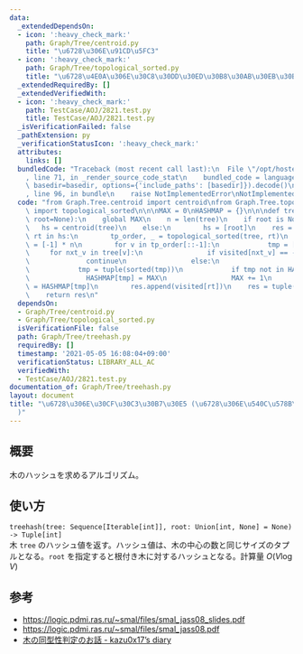 ```yaml
---
data:
  _extendedDependsOn:
  - icon: ':heavy_check_mark:'
    path: Graph/Tree/centroid.py
    title: "\u6728\u306E\u91CD\u5FC3"
  - icon: ':heavy_check_mark:'
    path: Graph/Tree/topological_sorted.py
    title: "\u6728\u4E0A\u306E\u30C8\u30DD\u30ED\u30B8\u30AB\u30EB\u30BD\u30FC\u30C8"
  _extendedRequiredBy: []
  _extendedVerifiedWith:
  - icon: ':heavy_check_mark:'
    path: TestCase/AOJ/2821.test.py
    title: TestCase/AOJ/2821.test.py
  _isVerificationFailed: false
  _pathExtension: py
  _verificationStatusIcon: ':heavy_check_mark:'
  attributes:
    links: []
  bundledCode: "Traceback (most recent call last):\n  File \"/opt/hostedtoolcache/Python/3.9.7/x64/lib/python3.9/site-packages/onlinejudge_verify/documentation/build.py\"\
    , line 71, in _render_source_code_stat\n    bundled_code = language.bundle(stat.path,\
    \ basedir=basedir, options={'include_paths': [basedir]}).decode()\n  File \"/opt/hostedtoolcache/Python/3.9.7/x64/lib/python3.9/site-packages/onlinejudge_verify/languages/python.py\"\
    , line 96, in bundle\n    raise NotImplementedError\nNotImplementedError\n"
  code: "from Graph.Tree.centroid import centroid\nfrom Graph.Tree.topological_sorted\
    \ import topological_sorted\n\n\nMAX = 0\nHASHMAP = {}\n\n\ndef treehash(tree,\
    \ root=None):\n    global MAX\n    n = len(tree)\n    if root is None:\n     \
    \   hs = centroid(tree)\n    else:\n        hs = [root]\n    res = []\n    for\
    \ rt in hs:\n        tp_order, _ = topological_sorted(tree, rt)\n        visited\
    \ = [-1] * n\n        for v in tp_order[::-1]:\n            tmp = []\n       \
    \     for nxt_v in tree[v]:\n                if visited[nxt_v] == -1:\n      \
    \              continue\n                else:\n                    tmp.append(visited[nxt_v])\n\
    \            tmp = tuple(sorted(tmp))\n            if tmp not in HASHMAP:\n  \
    \              HASHMAP[tmp] = MAX\n                MAX += 1\n            visited[v]\
    \ = HASHMAP[tmp]\n        res.append(visited[rt])\n    res = tuple(sorted(res))\n\
    \    return res\n"
  dependsOn:
  - Graph/Tree/centroid.py
  - Graph/Tree/topological_sorted.py
  isVerificationFile: false
  path: Graph/Tree/treehash.py
  requiredBy: []
  timestamp: '2021-05-05 16:08:04+09:00'
  verificationStatus: LIBRARY_ALL_AC
  verifiedWith:
  - TestCase/AOJ/2821.test.py
documentation_of: Graph/Tree/treehash.py
layout: document
title: "\u6728\u306E\u30CF\u30C3\u30B7\u30E5 (\u6728\u306E\u540C\u578B\u5224\u5B9A\
  )"
---
```


## 概要
木のハッシュを求めるアルゴリズム。

## 使い方
`treehash(tree: Sequence[Iterable[int]], root: Union[int, None] = None) -> Tuple[int]`  
木 `tree` のハッシュ値を返す。ハッシュ値は、木の中心の数と同じサイズのタプルとなる。`root` を指定すると根付き木に対するハッシュとなる。計算量 $O(V \log V)$

## 参考
- https://logic.pdmi.ras.ru/~smal/files/smal_jass08_slides.pdf
- https://logic.pdmi.ras.ru/~smal/files/smal_jass08.pdf
- [木の同型性判定のお話 - kazu0x17’s diary](https://chocobaby-aporo.hatenablog.com/entry/2017/12/05/233027)